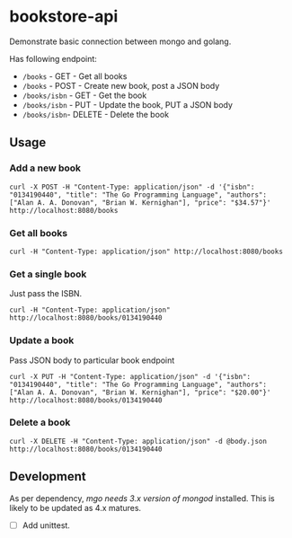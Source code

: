 # bookstore-api

Demonstrate basic connection between mongo and golang.

Has following endpoint:

 - `/books` - GET - Get all books
 - `/books` - POST - Create new book, post a JSON body
 - `/books/isbn` - GET - Get the book
 - `/books/isbn` - PUT - Update the book, PUT a JSON body
 - `/books/isbn`- DELETE - Delete the book

## Usage

### Add a new book

    curl -X POST -H "Content-Type: application/json" -d '{"isbn": "0134190440", "title": "The Go Programming Language", "authors": ["Alan A. A. Donovan", "Brian W. Kernighan"], "price": "$34.57"}' http://localhost:8080/books
    
### Get all books

    curl -H "Content-Type: application/json" http://localhost:8080/books

### Get a single book

Just pass the ISBN.

    curl -H "Content-Type: application/json" http://localhost:8080/books/0134190440

### Update a book

Pass JSON body to particular book endpoint

    curl -X PUT -H "Content-Type: application/json" -d '{"isbn": "0134190440", "title": "The Go Programming Language", "authors": ["Alan A. A. Donovan", "Brian W. Kernighan"], "price": "$20.00"}' http://localhost:8080/books/0134190440

### Delete a book

    curl -X DELETE -H "Content-Type: application/json" -d @body.json http://localhost:8080/books/0134190440

## Development

As per dependency, _mgo needs 3.x version of mongod_ installed. This is likely to be updated as 4.x matures.

 - [ ] Add unittest.
